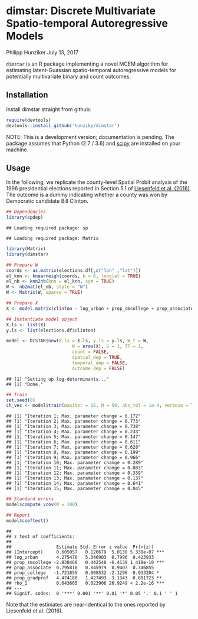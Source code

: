 dimstar: Discrete Multivariate Spatio-temporal Autoregressive Models
================
Philipp Hunziker
July 13, 2017

`dimstar` is an R package implementing a novel MCEM algorithm for estimating latent-Guassian spatio-temporal autoregressive models for potentially multivariate binary and count outcomes.

Installation
------------

Install dimstar straight from github:

``` r
require(devtools)
devtools::install_github('hunzikp/dimstar')
```

NOTE: This is a development version; documentation is pending. The package assumes that Python (2.7 / 3.6) and [scipy](https://www.scipy.org/) are installed on your machine.

Usage
-----

In the following, we replicate the county-level Spatial Probit analysis of the 1996 presidential elections reported in Section 5.1 of [Liesenfeld et al. (2016)](https://ideas.repec.org/h/eme/aecozz/s0731-905320160000037009.html). The outcome is a dummy indicating whether a county was won by Democratic candidate Bill Clinton.

``` r
## Dependencies
library(spdep)
```

    ## Loading required package: sp

    ## Loading required package: Matrix

``` r
library(Matrix)
library(dimstar)

## Prepare W
coords <- as.matrix(elections.df[,c("lon" ,"lat")])
el_knn <- knearneigh(coords, k = 6, longlat = TRUE)
el_nb <- knn2nb(knn = el_knn, sym = TRUE)
W <- nb2mat(el_nb, style = "W")
W <- Matrix(W, sparse = TRUE)

## Prepare X
X <- model.matrix(clinton ~ log_urban + prop_smcollege + prop_associate + prop_college + prop_gradprof, data = elections.df)

## Instantiate model object 
X.ls <- list(X)
y.ls <- list(elections.df$clinton)

model <- DISTAR$new(X.ls = X.ls, y.ls = y.ls, W_t = W, 
                         N = nrow(X), G = 1, TT = 1,
                         count = FALSE, 
                         spatial_dep = TRUE, 
                         temporal_dep = FALSE, 
                         outcome_dep = FALSE)
```

    ## [1] "Setting up log-determinants..."
    ## [1] "Done."

``` r
## Train
set.seed(0)
ch_vec <- model$train(maxiter = 15, M = 50, abs_tol = 1e-4, verbose = TRUE)
```

    ## [1] "Iteration 1; Max. parameter change = 6.172"
    ## [1] "Iteration 2; Max. parameter change = 0.773"
    ## [1] "Iteration 3; Max. parameter change = 0.738"
    ## [1] "Iteration 4; Max. parameter change = 0.233"
    ## [1] "Iteration 5; Max. parameter change = 0.147"
    ## [1] "Iteration 6; Max. parameter change = 0.611"
    ## [1] "Iteration 7; Max. parameter change = 0.628"
    ## [1] "Iteration 8; Max. parameter change = 0.199"
    ## [1] "Iteration 9; Max. parameter change = 0.966"
    ## [1] "Iteration 10; Max. parameter change = 0.289"
    ## [1] "Iteration 11; Max. parameter change = 0.083"
    ## [1] "Iteration 12; Max. parameter change = 0.339"
    ## [1] "Iteration 13; Max. parameter change = 0.137"
    ## [1] "Iteration 14; Max. parameter change = 0.641"
    ## [1] "Iteration 15; Max. parameter change = 0.045"

``` r
## Standard errors
model$compute_vcov(M = 100)

## Report
model$coeftest()
```

    ## 
    ## z test of coefficients:
    ## 
    ##                 Estimate Std. Error z value  Pr(>|z|)    
    ## (Intercept)     0.605057   0.120679  5.0138 5.338e-07 ***
    ## log_urban       4.275470   5.346903  0.7996  0.423933    
    ## prop_smcollege -2.838460   0.442548 -6.4139 1.418e-10 ***
    ## prop_associate  0.795818   0.845979  0.9407  0.346855    
    ## prop_college   -1.721855   0.808532 -2.1296  0.033204 *  
    ## prop_gradprof   4.474180   1.427493  3.1343  0.001723 ** 
    ## rho_1           0.643665   0.023906 26.9249 < 2.2e-16 ***
    ## ---
    ## Signif. codes:  0 '***' 0.001 '**' 0.01 '*' 0.05 '.' 0.1 ' ' 1

Note that the estimates are near-identical to the ones reported by Liesenfeld et al. (2016).
